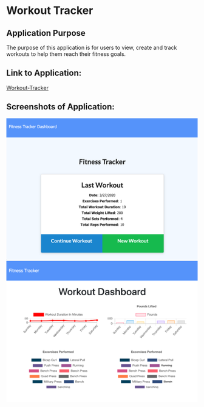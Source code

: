 # Workout Tracker

## Application Purpose
The purpose of this application is for users to view, create and track workouts to help them reach their fitness goals.

## Link to Application:
[Workout-Tracker](https://fitness-workout-track.herokuapp.com/)

## Screenshots of Application:
![screenshot](/public/screenshot2.png)
![screenshot](/public/screenshot.png)
